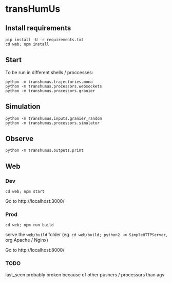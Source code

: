 # transHumUs

## Install requirements

```
pip install -U -r requirements.txt
cd web; npm install
```

## Start

To be run in different shells / proccesses:

```
python -m transhumus.trajectories.mona
python -m transhumus.processors.websockets
python -m transhumus.processors.granier
```

## Simulation

```
python -m transhumus.inputs.granier_random
python -m transhumus.processors.simulator
```

## Observe

```
python -m transhumus.outputs.print
```

## Web

### Dev

```
cd web; npm start
```

Go to http://localhost:3000/

### Prod

```
cd web; npm run build
```

serve the `web/build` folder (eg. `cd web/build; python2 -m SimpleHTTPServer`, org Apache / Nginx)

Go to http://localhost:8000/

### TODO

last_seen probably broken because of other pushers / processors than agv

